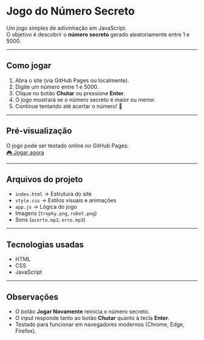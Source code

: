 # Jogo do Número Secreto

Um jogo simples de adivinhação em JavaScript.  
O objetivo é descobrir o **número secreto** gerado aleatoriamente entre 1 e 5000.

---

## Como jogar

1. Abra o site (via GitHub Pages ou localmente).  
2. Digite um número entre 1 e 5000.  
3. Clique no botão **Chutar** ou pressione **Enter**.  
4. O jogo mostrará se o número secreto é maior ou menor.  
5. Continue tentando até acertar o número! 🎯

---

## Pré-visualização

O jogo pode ser testado online no GitHub Pages:  
[🎮 Jogar agora](https://Vanwick7.github.io/Encontre-o-numero-secreto/)

---

## Arquivos do projeto

- `index.html` → Estrutura do site  
- `style.css` → Estilos visuais e animações  
- `app.js` → Lógica do jogo  
- Imagens (`trophy.png`, `robot.png`)  
- Sons (`acerto.mp3`, `erro.mp3`)  

---

## Tecnologias usadas

- HTML  
- CSS  
- JavaScript  

---

## Observações

- O botão **Jogar Novamente** reinicia o número secreto.  
- O input responde tanto ao botão **Chutar** quanto à tecla **Enter**.  
- Testado para funcionar em navegadores modernos (Chrome, Edge, Firefox).
